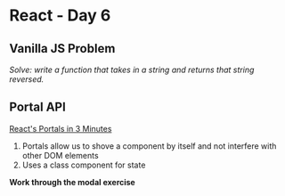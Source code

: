 # React - Day 6

## Vanilla JS Problem

_Solve: write a function that takes in a string and returns that string reversed._

## Portal API

[React's Portals in 3 Minutes](https://codeburst.io/reacts-portals-in-3-minutes-9b2efb74e9a9)

1. Portals allow us to shove a component by itself and not interfere with other DOM elements
2. Uses a class component for state

**Work through the modal exercise**
